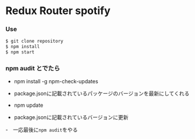 # Redux Router spotify

### Use
```sh
$ git clone repository
$ npm install
$ npm start
```

### npm audit とでたら
- npm install -g npm-check-updates
 - package.jsonに記載されているパッケージのバージョンを最新にしてくれる

- npm update
 - package.jsonに記載されているバージョンに更新

-　一応最後に`npm audit`をやる